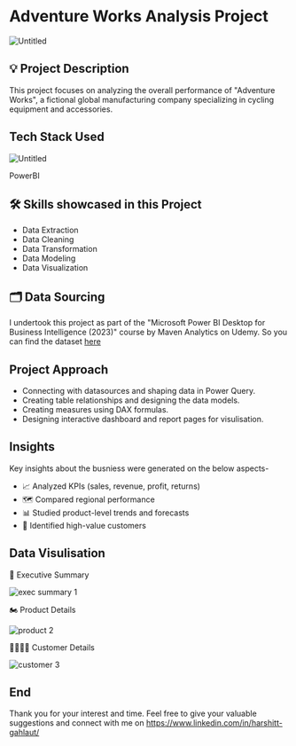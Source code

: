 # Adventure Works Analysis Project

![Untitled](https://github.com/harshitgahlaut/Adventure_Works_Project_PowerBI/assets/142779836/74ae68b8-59fa-411b-97e5-c431b7cd6860)

## :bulb: Project Description

This project focuses on analyzing the overall performance of "Adventure Works", a fictional global manufacturing company specializing in cycling equipment and accessories.

## Tech Stack Used

![Untitled](https://github.com/harshitgahlaut/Adventure_Works_Project_PowerBI/assets/142779836/36ed481d-3352-4434-87fd-09781e9ae7bd)

PowerBI

## 🛠️ Skills showcased in this Project

- Data Extraction
- Data Cleaning
- Data Transformation
- Data Modeling
- Data Visualization

## 🗂️ Data Sourcing

I undertook this project as part of the "Microsoft Power BI Desktop for Business Intelligence (2023)" course by Maven Analytics on Udemy. So you can find the dataset [here](https://www.udemy.com/course/microsoft-power-bi-up-running-with-power-bi-desktop/)

## Project Approach
- Connecting with datasources and shaping data in Power Query.
- Creating table relationships and designing the data models.
- Creating measures using DAX formulas.
- Designing interactive dashboard and report pages for visulisation.

## Insights

Key insights about the busniess were generated on the below aspects-

- 📈 Analyzed KPIs (sales, revenue, profit, returns)
- 🗺️ Compared regional performance
- 📊 Studied product-level trends and forecasts
- 🎯 Identified high-value customers

## Data Visulisation

:page_with_curl: Executive Summary

![exec summary 1](https://github.com/harshitgahlaut/Adventure_Works_Project_PowerBI/assets/142779836/96ec2860-1121-4ee4-9ddf-dcc2c0de50b6)

:motorcycle: Product Details<br>

![product 2](https://github.com/harshitgahlaut/Adventure_Works_Project_PowerBI/assets/142779836/e1da7b6b-ac83-48f9-9dd4-32c9cc3a0b7b)

:family_man_woman_girl_boy: Customer Details<br>

![customer 3](https://github.com/harshitgahlaut/Adventure_Works_Project_PowerBI/assets/142779836/388e27f3-9ff4-4d05-8e00-487feb4f5fdd)

## End

Thank you for your interest and time. Feel free to give your valuable suggestions and connect with me on https://www.linkedin.com/in/harshitt-gahlaut/
